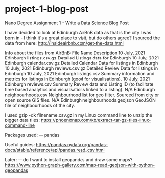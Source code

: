 # project-1-blog-post
Nano Degree Assignment 1 - Write a Data Science Blog Post

I have decided to look at Edinburgh AirBnB data as that is the city I was born in - I think it's a great place to visit, but do others agree?
I sourced the data from here: http://insideairbnb.com/get-the-data.html

Info about the files from AirBnB:
File Name	Description
10 July, 2021	Edinburgh	listings.csv.gz	Detailed Listings data for Edinburgh
10 July, 2021	Edinburgh	calendar.csv.gz	Detailed Calendar Data for listings in Edinburgh
10 July, 2021	Edinburgh	reviews.csv.gz	Detailed Review Data for listings in Edinburgh
10 July, 2021	Edinburgh	listings.csv	Summary information and metrics for listings in Edinburgh (good for visualisations).
10 July, 2021	Edinburgh	reviews.csv	Summary Review data and Listing ID (to facilitate time based analytics and visualisations linked to a listing).
N/A	Edinburgh	neighbourhoods.csv	Neighbourhood list for geo filter. Sourced from city or open source GIS files.
N/A	Edinburgh	neighbourhoods.geojson	GeoJSON file of neighbourhoods of the city.

I used gzip -dk filnename.csv.gz in my Linux command line to unzip the bigger data files:
https://phoenixnap.com/kb/extract-tar-gz-files-linux-command-line


Packages used:
-- pandas


Useful guides:
https://pandas.pydata.org/pandas-docs/stable/reference/api/pandas.read_csv.html


Later:
-- do I want to install geopandas and draw some maps?
https://www.python-graph-gallery.com/map-read-geojson-with-python-geopandas